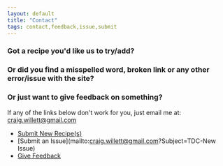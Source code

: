```yaml
---
layout: default
title: "Contact"
tags: contact,feedback,issue,submit
---
```

### Got a recipe you'd like us to try/add?
### Or did you find a misspelled word, broken link or any other error/issue with the site?
### Or just want to give feedback on something?

If any of the links below don't work for you, just email me at:  craig.willett@gmail.com

* [Submit New Recipe(s)]({{site.github.url}}/Contact/SubmitRecipe/index.html)
* [Submit an Issue](mailto:craig.willett@gmail.com?Subject=TDC-New Issue)
* [Give Feedback](mailto:craig.willett@gmail.com?Subject=TDC-Feedback)
